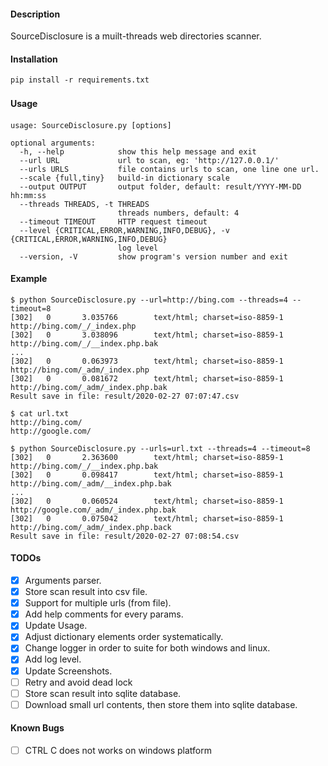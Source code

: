 #### Description
SourceDisclosure is a muilt-threads web directories scanner.

#### Installation
```
pip install -r requirements.txt
```

#### Usage　
```
usage: SourceDisclosure.py [options]

optional arguments:
  -h, --help            show this help message and exit
  --url URL             url to scan, eg: 'http://127.0.0.1/'
  --urls URLS           file contains urls to scan, one line one url.
  --scale {full,tiny}   build-in dictionary scale
  --output OUTPUT       output folder, default: result/YYYY-MM-DD hh:mm:ss
  --threads THREADS, -t THREADS
                        threads numbers, default: 4
  --timeout TIMEOUT     HTTP request timeout
  --level {CRITICAL,ERROR,WARNING,INFO,DEBUG}, -v {CRITICAL,ERROR,WARNING,INFO,DEBUG}
                        log level
  --version, -V         show program's version number and exit
```

#### Example
```
$ python SourceDisclosure.py --url=http://bing.com --threads=4 --timeout=8
[302]   0       3.035766        text/html; charset=iso-8859-1   http://bing.com/_/_index.php
[302]   0       3.038096        text/html; charset=iso-8859-1   http://bing.com/_/__index.php.bak
...
[302]   0       0.063973        text/html; charset=iso-8859-1   http://bing.com/_adm/_index.php
[302]   0       0.081672        text/html; charset=iso-8859-1   http://bing.com/_adm/_index.php.bak
Result save in file: result/2020-02-27 07:07:47.csv
```

```
$ cat url.txt                 
http://bing.com/
http://google.com/

$ python SourceDisclosure.py --urls=url.txt --threads=4 --timeout=8
[302]   0       2.363600        text/html; charset=iso-8859-1   http://bing.com/_/__index.php.bak
[302]   0       0.098417        text/html; charset=iso-8859-1   http://bing.com/_adm/__index.php.bak
...
[302]   0       0.060524        text/html; charset=iso-8859-1   http://google.com/_adm/_index.php.bak
[302]   0       0.075042        text/html; charset=iso-8859-1   http://bing.com/_adm/_index.php.back
Result save in file: result/2020-02-27 07:08:54.csv
```


#### TODOs
- [x] Arguments parser.
- [x] Store scan result into csv file.
- [x] Support for multiple urls (from file).
- [x] Add help comments for every params.
- [x] Update Usage.
- [x] Adjust dictionary elements order systematically.
- [x] Change logger in order to suite for both windows and linux.
- [x] Add log level.
- [x] Update Screenshots.
- [ ] Retry and avoid dead lock
- [ ] Store scan result into sqlite database.
- [ ] Download small url contents, then store them into sqlite database.

#### Known Bugs
- [ ] CTRL C does not works on windows platform
